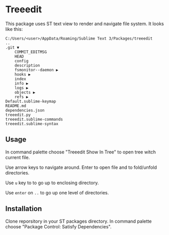 # Treeedit

This package uses ST text view to render and navigate file system.
It looks like this:

```
C:/Users/<user>/AppData/Roaming/Sublime Text 3/Packages/treeedit
..
.git ▼
    COMMIT_EDITMSG
    HEAD
    config
    description
    fsmonitor--daemon ▶
    hooks ▶
    index
    info ▶
    logs ▶
    objects ▶
    refs ▶
Default.sublime-keymap
README.md
dependencies.json
treeedit.py
treeedit.sublime-commands
treeedit.sublime-syntax
```

## Usage

In command palette choose "Treeedit Show In Tree" to open tree witch current file.

Use arrow keys to navigate around. Enter to open file and to fold/unfold directories.

Use `u` key to to go up to enclosing directory.

Use `enter` on `..` to go up one level of directories.

## Installation

Clone reporsitory in your ST packages directory. In command palette choose "Package Control: Satisfy Dependencies".